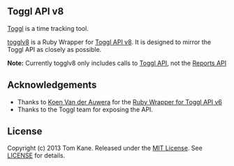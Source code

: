 ## Toggl API v8
[Toggl](http://www.toggl.com) is a time tracking tool.

[togglv8](/) is a Ruby Wrapper for [Toggl API v8](https://github.com/toggl/toggl_api_docs). It is designed to mirror the Toggl API as closely as possible.

**Note:** Currently togglv8 only includes calls to [Toggl API](https://github.com/toggl/toggl_api_docs/blob/master/toggl_api.md), not the [Reports API](https://github.com/toggl/toggl_api_docs/blob/master/reports.md)

## Acknowledgements
- Thanks to [Koen Van der Auwera](https://github.com/atog) for the [Ruby Wrapper for Toggl API v6](https://github.com/atog/toggl)
- Thanks to the Toggl team for exposing the API.

## License
Copyright (c) 2013 Tom Kane. Released under the [MIT License](http://opensource.org/licenses/mit-license.php). See [LICENSE](/LICENSE) for details.